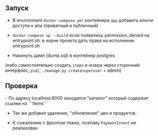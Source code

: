 
<h2>Запуск</h2>

- В environment ```docker-compose.yml``` контейнера ```app``` добавить ключи доступа к апи (приватный и публичный)


- ```docker-compose up --build```
если появились permission_denied на entrypoint.sh: в корне проекта дать права на исполнение entrypoint.sh



- Накинуть дамп (dump.sql) в контейнер postgres
  
(либо самостоятельно создать ```items``` и юзера через сторонний интерфейс, ```psql```, ```./manage.py createsuperuser``` + admin)
  
<h2>Проверка</h2>
- По адресу localhost:8000 находится "каталог" который содержит ссылки на ```Items```
  
- Так же добавил удаление, "обновление" цен и продуктов.
  
- К сожалению с фронтом тяжко, поэтому ```PaymentIntent``` не реализован
